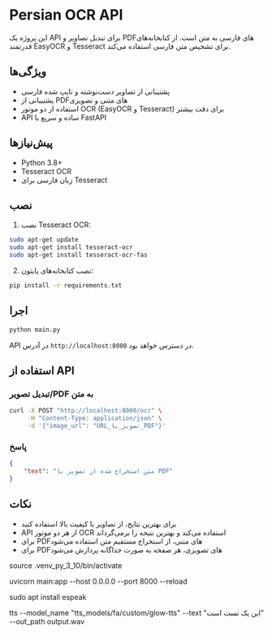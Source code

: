 # Persian OCR API

این پروژه یک API برای تبدیل تصاویر و PDF‌های فارسی به متن است. از کتابخانه‌های قدرتمند EasyOCR و Tesseract برای تشخیص متن فارسی استفاده می‌کند.

## ویژگی‌ها

- پشتیبانی از تصاویر دست‌نوشته و تایپ شده فارسی
- پشتیبانی از PDF‌های متنی و تصویری
- استفاده از دو موتور OCR (EasyOCR و Tesseract) برای دقت بیشتر
- API ساده و سریع با FastAPI

## پیش‌نیازها

- Python 3.8+
- Tesseract OCR
- زبان فارسی برای Tesseract

## نصب

1. نصب Tesseract OCR:
```bash
sudo apt-get update
sudo apt-get install tesseract-ocr
sudo apt-get install tesseract-ocr-fas
```

2. نصب کتابخانه‌های پایتون:
```bash
pip install -r requirements.txt
```

## اجرا

```bash
python main.py
```

API در آدرس `http://localhost:8000` در دسترس خواهد بود.

## استفاده از API

### تبدیل تصویر/PDF به متن

```bash
curl -X POST "http://localhost:8000/ocr" \
     -H "Content-Type: application/json" \
     -d '{"image_url": "URL_تصویر_یا_PDF"}'
```

### پاسخ

```json
{
    "text": "متن استخراج شده از تصویر یا PDF"
}
```

## نکات

- برای بهترین نتایج، از تصاویر با کیفیت بالا استفاده کنید
- API از هر دو موتور OCR استفاده می‌کند و بهترین نتیجه را برمی‌گرداند
- برای PDF‌های متنی، از استخراج مستقیم متن استفاده می‌شود
- برای PDF‌های تصویری، هر صفحه به صورت جداگانه پردازش می‌شود 

source .venv_py_3_10/bin/activate

uvicorn main:app --host 0.0.0.0 --port 8000 --reload

sudo apt install espeak

tts --model_name "tts_models/fa/custom/glow-tts" --text "این یک تست است" --out_path output.wav